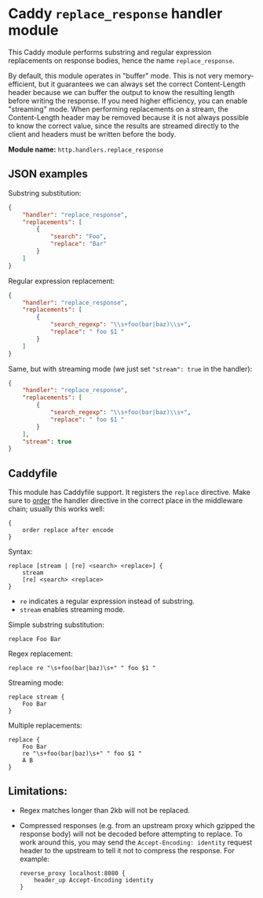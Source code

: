 Caddy `replace_response` handler module
=====================================

This Caddy module performs substring and regular expression replacements on response bodies, hence the name `replace_response`.

By default, this module operates in "buffer" mode. This is not very memory-efficient, but it guarantees we can always set the correct Content-Length header because we can buffer the output to know the resulting length before writing the response. If you need higher efficiency, you can enable "streaming" mode. When performing replacements on a stream, the Content-Length header may be removed because it is not always possible to know the correct value, since the results are streamed directly to the client and headers must be written before the body.

**Module name:** `http.handlers.replace_response`


## JSON examples

Substring substitution:

```json
{
	"handler": "replace_response",
	"replacements": [
		{
			"search": "Foo",
			"replace": "Bar"
		}
	]
}
```

Regular expression replacement:

```json
{
	"handler": "replace_response",
	"replacements": [
		{
			"search_regexp": "\\s+foo(bar|baz)\\s+",
			"replace": " foo $1 "
		}
	]
}
```

Same, but with streaming mode (we just set `"stream": true` in the handler):

```json
{
	"handler": "replace_response",
	"replacements": [
		{
			"search_regexp": "\\s+foo(bar|baz)\\s+",
			"replace": " foo $1 "
		}
	],
	"stream": true
}
```


## Caddyfile

This module has Caddyfile support. It registers the `replace` directive. Make sure to [order](https://caddyserver.com/docs/caddyfile/directives#directive-order) the handler directive in the correct place in the middleware chain; usually this works well:

```
{
	order replace after encode
}
```

Syntax:

```
replace [stream | [re] <search> <replace>] {
	stream
	[re] <search> <replace>
}
```

- `re` indicates a regular expression instead of substring.
- `stream` enables streaming mode.

Simple substring substitution:

```
replace Foo Bar
```

Regex replacement:

```
replace re "\s+foo(bar|baz)\s+" " foo $1 "
```

Streaming mode:

```
replace stream {
	Foo Bar
}
```

Multiple replacements:

```
replace {
	Foo Bar
	re "\s+foo(bar|baz)\s+" " foo $1 "
	A B
}
```

## Limitations:

- Regex matches longer than 2kb will not be replaced.

- Compressed responses (e.g. from an upstream proxy which gzipped the response body) will not be decoded before attempting to replace. To work around this, you may send the `Accept-Encoding: identity` request header to the upstream to tell it not to compress the response. For example:

      reverse_proxy localhost:8080 {
          header_up Accept-Encoding identity
      }
